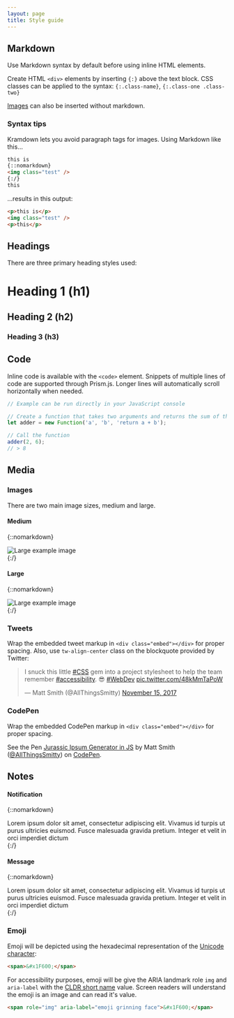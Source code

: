 ```yaml
---
layout: page
title: Style guide
---
```


## Markdown

Use Markdown syntax by default before using inline HTML elements.

Create HTML `<div>` elements by inserting `{:}` above the text block. CSS classes can be applied to the syntax: `{:.class-name}`, `{:.class-one .class-two}`

[Images](#images) can also be inserted without markdown.

###  Syntax tips 

Kramdown lets you avoid paragraph tags for images. Using Markdown like this...

```html
this is
{::nomarkdown}
<img class="test" />
{:/}
this
```

...results in this output:

```html
<p>this is</p>
<img class="test" />
<p>this</p>
```

<div class="border-rule"></div>

## Headings

There are three primary heading styles used:

# Heading 1 (h1)
## Heading 2 (h2)
### Heading 3 (h3)

<div class="border-rule"></div>

## Code

Inline code is available with the `<code>` element. Snippets of multiple lines of code are supported through Prism.js. Longer lines will automatically scroll horizontally when needed.

```javascript
// Example can be run directly in your JavaScript console

// Create a function that takes two arguments and returns the sum of those arguments
let adder = new Function('a', 'b', 'return a + b');

// Call the function
adder(2, 6);
// > 8
```

<!--
You may also optionally show code snippets with line numbers. Add `linenos` to the Prism tags.

```javascript
{% highlight javascript linenos %}
// Example can be run directly in your JavaScript console

// Create a function that takes two arguments and returns the sum of those arguments
let adder = new Function("a", "b", "return a + b");

// Call the function
adder(2, 6);
// > 8
<!--{% endhighlight %}
```
-->

<div class="border-rule"></div>

## Media

### Images

There are two main image sizes, medium and large.

#### Medium

{::nomarkdown}
<div class="page__image--center page__image--md">
  <img src="https://dummyimage.com/600x400/eee/999" alt="Large example image">
</div>
{:/}

#### Large

{::nomarkdown}
<div class="page__image--center page__image--lg">
  <img src="https://dummyimage.com/600x400/eee/999" alt="Large example image">
</div>
{:/}

### Tweets

Wrap the embedded tweet markup in `<div class="embed"></div>` for proper spacing. Also, use  `tw-align-center` class on the blockquote provided by Twitter:

<div class="embed">
  <blockquote class="twitter-tweet tw-align-center"><p lang="en" dir="ltr">I snuck this little <a href="https://twitter.com/hashtag/CSS?src=hash&amp;ref_src=twsrc%5Etfw">#CSS</a> gem into a project stylesheet to help the team remember <a href="https://twitter.com/hashtag/accessibility?src=hash&amp;ref_src=twsrc%5Etfw">#accessibility</a>. 😎 <a href="https://twitter.com/hashtag/WebDev?src=hash&amp;ref_src=twsrc%5Etfw">#WebDev</a> <a href="https://t.co/48kMmTaPoW">pic.twitter.com/48kMmTaPoW</a></p>&mdash; Matt Smith (@AllThingsSmitty) <a href="https://twitter.com/AllThingsSmitty/status/930617039085035520?ref_src=twsrc%5Etfw">November 15, 2017</a></blockquote>
  <script async src="https://platform.twitter.com/widgets.js" charset="utf-8"></script>
</div>

### CodePen

Wrap the embedded CodePen markup in `<div class="embed"></div>` for proper spacing.

<div class="embed">
  <p data-height="500" data-theme-id="0" data-slug-hash="bpmZpK" data-default-tab="result" data-user="AllThingsSmitty" data-embed-version="2" data-pen-title="Jurassic Ipsum Generator in JS" class="codepen">See the Pen <a href="http://codepen.io/AllThingsSmitty/pen/bpmZpK/">Jurassic Ipsum Generator in JS</a> by Matt Smith (<a href="http://codepen.io/AllThingsSmitty">@AllThingsSmitty</a>) on <a href="http://codepen.io">CodePen</a>.</p>
  <script async src="https://production-assets.codepen.io/assets/embed/ei.js"></script>
</div>

<div class="border-rule"></div>

## Notes

#### Notification

{::nomarkdown}
<aside class="message notification" role="note">
  Lorem ipsum dolor sit amet, consectetur adipiscing elit. Vivamus id turpis ut purus ultricies euismod. Fusce malesuada gravida pretium. Integer et velit in orci imperdiet dictum
</aside>
{:/}

#### Message

{::nomarkdown}
<aside class="message" role="note">
  Lorem ipsum dolor sit amet, consectetur adipiscing elit. Vivamus id turpis ut purus ultricies euismod. Fusce malesuada gravida pretium. Integer et velit in orci imperdiet dictum
</aside>
{:/}

<div class="border-rule"></div>

### Emoji

Emoji will be depicted using the hexadecimal representation of the [Unicode character](https://unicode.org/emoji/charts/full-emoji-list.html):

```html
<span>&#x1F600;</span>
```

For accessibility purposes, emoji will be give the ARIA landmark role `img` and `aria-label` with the [CLDR short name](https://unicode.org/emoji/format.html#col-name) value. Screen readers will understand the emoji is an image and can read it's value.

```html
<span role="img" aria-label="emoji grinning face">&#x1F600;</span>
```
